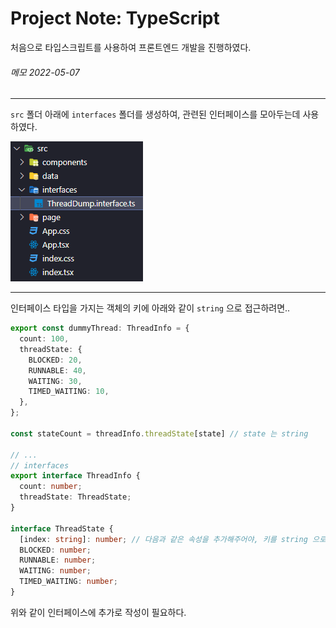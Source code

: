 # Project Note: TypeScript 

처음으로 타입스크립트를 사용하여 프론트엔드 개발을 진행하였다. 



###### 메모 2022-05-07

----

`src` 폴더 아래에 `interfaces` 폴더를 생성하여, 관련된 인터페이스를 모아두는데 사용하였다. 

![image-20220507234628477](2022-05-07_Project_Note_TypeScript.assets/image-20220507234628477.png)

----

인터페이스 타입을 가지는 객체의 키에 아래와 같이 `string` 으로 접근하려면.. 

```typescript
export const dummyThread: ThreadInfo = {
  count: 100,
  threadState: {
    BLOCKED: 20,
    RUNNABLE: 40,
    WAITING: 30,
    TIMED_WAITING: 10,
  },
};

const stateCount = threadInfo.threadState[state] // state 는 string 

// ... 
// interfaces
export interface ThreadInfo {
  count: number;
  threadState: ThreadState;
}

interface ThreadState {
  [index: string]: number; // 다음과 같은 속성을 추가해주어야, 키를 string 으로 접근 가능하다. 
  BLOCKED: number;
  RUNNABLE: number;
  WAITING: number;
  TIMED_WAITING: number;
}

```



위와 같이 인터페이스에 추가로 작성이 필요하다. 

  




